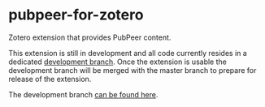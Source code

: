 pubpeer-for-zotero
==================

Zotero extension that provides PubPeer content.

This extension is still in development and all code currently resides
in a dedicated [development branch](https://github.com/pubpeer-for-zotero/pubpeer-for-zotero/tree/development).
Once the extension is usable the development branch will be merged
with the master branch to prepare for release of the extension.

The development branch [can be found here](https://github.com/pubpeer-for-zotero/pubpeer-for-zotero/tree/development).
